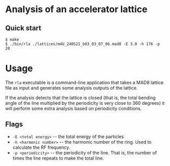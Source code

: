 # Analysis of an accelerator lattice

## Quick start
```console
$ make
$ ./bin/rla ./lattices/m4U_240521_b03_03_07_06.mad8 -E 3.0 -h 176 -p 20
```
# Usage
The `rla` executable is a command-line application that takes a MAD8 lattice file as input and generates some analysis outputs of the lattice.

If the analysis detects that the lattice is closed (that is, the total bending angle of the line multiplied by the periodicity is very close to 360 degrees)
it will perform some extra analysis based on periodicity conditions.

## Flags
- `-E <total energy>` -- the total energy of the particles
- `-h <harmonic number>` -- the harmonic number of the ring. Used to calculate the RF frequency.
- `-p <periodicity>` -- the periodicity of the line. That is, the number of times the line repeats to make the total line.
